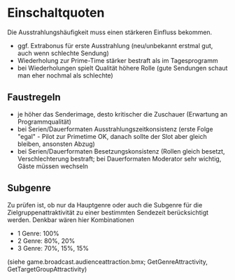 # Einschaltquoten

Die Ausstrahlungshäufigkeit muss einen stärkeren Einfluss bekommen.

* ggf. Extrabonus für erste Ausstrahlung (neu/unbekannt erstmal gut, auch wenn schlechte Sendung)
* Wiederholung zur Prime-Time stärker bestraft als im Tagesprogramm
* bei Wiederholungen spielt Qualität höhere Rolle (gute Sendungen schaut man eher nochmal als schlechte)

## Faustregeln

* je höher das Senderimage, desto kritischer die Zuschauer (Erwartung an Programmqualität)
* bei Serien/Dauerformaten Ausstrahlungszeitkonsistenz (erste Folge "egal" - Pilot zur Primetime OK, danach sollte der Slot aber gleich bleiben, ansonsten Abzug)
* bei Serien/Dauerformaten Besetzungskonsistenz (Rollen gleich besetzt, Verschlechterung bestraft; bei Dauerformaten Moderator sehr wichtig, Gäste müssen wechseln

## Subgenre
Zu prüfen ist, ob nur da Hauptgenre oder auch die Subgenre für die Zielgruppenattraktivität zu einer bestimmten Sendezeit berücksichtigt werden.
Denkbar wären hier Kombinationen

* 1 Genre: 100%
* 2 Genre: 80%, 20%
* 3 Genre: 70%, 15%, 15%

(siehe game.broadcast.audienceattraction.bmx; GetGenreAttractivity, GetTargetGroupAttractivity)
